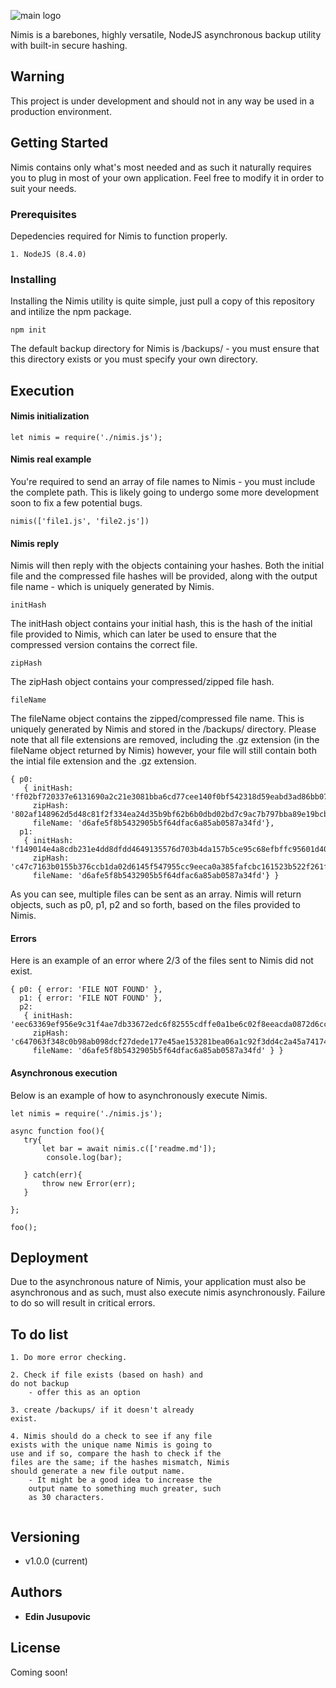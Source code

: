 ![main logo](https://i.imgur.com/5EBJAY7.png?raw=true "Main Logo")

Nimis is a barebones, highly versatile, NodeJS asynchronous backup utility with built-in secure hashing.

## Warning

This project is under development and should not in any way be used in a production environment. 

## Getting Started

Nimis contains only what's most needed and as such it naturally requires you to plug in most of your own application. Feel free to modify it in order to suit your needs. 

### Prerequisites

Depedencies required for Nimis to function properly. 

```
1. NodeJS (8.4.0)
```

### Installing

Installing the Nimis utility is quite simple, just pull a copy of this repository and intilize the npm package.

```
npm init 
```

The default backup directory for Nimis is /backups/ - you must ensure that this directory exists or you must specify your own directory. 

## Execution

#### Nimis initialization

```
let nimis = require('./nimis.js'); 
```

#### Nimis real example

You're required to send an array of file names to Nimis - you must include the complete path. This is likely going to undergo some more development soon to fix a few potential bugs. 

```
nimis(['file1.js', 'file2.js'])
```

#### Nimis reply 
Nimis will then reply with the objects containing your hashes. Both the initial file and the compressed file hashes will be provided, along with the output file name - which is uniquely generated by Nimis. 


`initHash`


The initHash object contains your initial hash, this is the hash of the initial file provided to Nimis, which can later be used to ensure that the compressed version contains the correct file. 


`zipHash`


The zipHash object contains your compressed/zipped file hash.


`fileName`


The fileName object contains the zipped/compressed file name. This is uniquely generated by Nimis and stored in the /backups/ directory. Please note that all file extensions are removed, including the .gz extension (in the fileName object returned by Nimis) however, your file will still contain both the intial file extension and the .gz extension.


```
{ p0: 
   { initHash: 'ff02bf720337e6131690a2c21e3081bba6cd77cee140f0bf542318d59eabd3ad86bb072fe88157de59ed0ee616c0670b68c527163bc53d5843b5997707815bab',
     zipHash: '802af148962d5d48c81f2f334ea24d35b9bf62b6b0dbd02bd7c9ac7b797bba89e19bcb55652598c0956d0f0814c0d3e4de5671e98c61b5c978cb93b89a4b769c',
     fileName: 'd6afe5f8b5432905b5f64dfac6a85ab0587a34fd'},
  p1: 
   { initHash: 'f149014e4a8cdb231e4dd8dfdd4649135576d703b4da157b5ce95c68efbffc95601d4016e542666fc8a08920084d6e6caeecf7d9b1f036f4230c57c7d64b31f9',
     zipHash: 'c47c7163b0155b376ccb1da02d6145f547955cc9eeca0a385fafcbc161523b522f261f717251d0ed905a7a891d6fc69e56adf5fe7c5ec5bdcbd2c13039fae53b',
     fileName: 'd6afe5f8b5432905b5f64dfac6a85ab0587a34fd'} }
```

As you can see, multiple files can be sent as an array. Nimis will return objects, such as p0, p1, p2 and so forth, based on the files provided to Nimis. 

#### Errors

Here is an example of an error where 2/3 of the files sent to Nimis did not exist.

```
{ p0: { error: 'FILE NOT FOUND' },
  p1: { error: 'FILE NOT FOUND' },
  p2: 
   { initHash: 'eec63369ef956e9c31f4ae7db33672edc6f82555cdffe0a1be6c02f8eeacda0872d6ccf82cb3f78f4266d33c2be7493d585fe58f2e5db984b8501804d90fe6ef',
     zipHash: 'c647063f348c0b98ab098dcf27dede177e45ae153281bea06a1c92f3dd4c2a45a741747fa8c3673c158d5867aed8860c68c11bcf4d5604a119cabafef36a9996',
     fileName: 'd6afe5f8b5432905b5f64dfac6a85ab0587a34fd' } }
```


#### Asynchronous execution
Below is an example of how to asynchronously execute Nimis. 

```
let nimis = require('./nimis.js'); 

async function foo(){
   try{
       let bar = await nimis.c(['readme.md']); 
        console.log(bar);
       
   } catch(err){
       throw new Error(err); 
   }
    
}; 

foo();
```


## Deployment

Due to the asynchronous nature of Nimis, your application must also be asynchronous and as such, must also execute nimis asynchronously. Failure to do so will result in critical errors. 


## To do list

```
1. Do more error checking. 

2. Check if file exists (based on hash) and
do not backup 
    - offer this as an option 
    
3. create /backups/ if it doesn't already
exist. 

4. Nimis should do a check to see if any file
exists with the unique name Nimis is going to
use and if so, compare the hash to check if the 
files are the same; if the hashes mismatch, Nimis
should generate a new file output name.
    - It might be a good idea to increase the
    output name to something much greater, such
    as 30 characters. 
    
```

## Versioning

* v1.0.0 (current) 

## Authors

* **Edin Jusupovic** 


## License

Coming soon!


